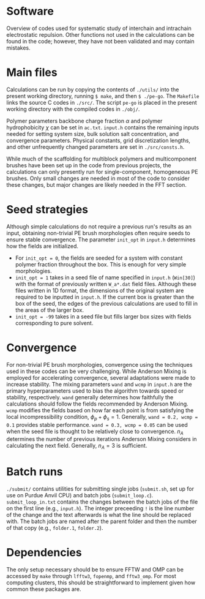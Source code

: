 # Software
Overview of codes used for systematic study of interchain and intrachain electrostatic repulsion. Other functions not used in the calculations can be found in the code; however, they have not been validated and may contain mistakes.

# Main files
Calculations can be run by copying the contents of `./utils/` into the present working directory, running `$ make`, and then `$ ./pe-go`. 
The `Makefile` links the source C codes in `./src/`. The script `pe-go` is placed in the present working directory with the compiled codes in `./obj/`.

Polymer parameters backbone charge fraction $\alpha$ and polymer hydrophobicity $\chi$ can be set in `ac.txt`. 
`input.h` contains the remaining inputs needed for setting system size, bulk solution salt concentration, and convergence parameters. 
Physical constants, grid discretization lengths, and other unfrequently changed parameters are set in `./src/consts.h`.

While much of the scaffolding for multiblock polymers and multicomponent brushes have been set up in the code from previous projects, the calculations can only presently run for single-component, homogeneous PE brushes. 
Only small changes are needed in most of the code to consider these changes, but major changes are likely needed in the FFT section.

# Seed strategies
Although simple calculations do not require a previous run's results as an input, obtaining non-trivial PE brush morphologies often require seeds to ensure stable convergence. The parameter `init_opt` in `input.h` determines how the fields are initialized. 
- For `init_opt = 0`, the fields are seeded for a system with constant polymer fraction throughout the box. This is enough for very simple morphologies.
- `init_opt = 1` takes in a seed file of name specified in `input.h` (`Win[30]`) with the format of previously written `W_a*.dat` field files. Although these files written in 1D format, the dimensions of the original system are required to be inputted in `input.h`. If the current box is greater than the box of the seed, the edges of the previous calculations are used to fill in the areas of the larger box.
- `init_opt = -99` takes in a seed file but fills larger box sizes with fields corresponding to pure solvent.

# Convergence
For non-trivial PE brush morphologies, convergence using the techniques used in these codes can be very challenging. While Anderson Mixing is employed for accelerating convergence, several adaptations were made to increase stability. The mixing parameters `wand` and `wcmp` in `input.h` are the primary hyperparameters used to bias the algorithm towards speed or stability, respectively. `wand` generally determines how faithfully the calculations should follow the fields recommended by Anderson Mixing. `wcmp` modifies the fields based on how far each point is from satisfying the local incompressibility condition, $\phi_p + \phi_s = 1$. Generally, `wand = 0.2, wcmp = 0.1` provides stable performance. `wand = 0.3, wcmp = 0.05` can be used when the seed file is thought to be relatively close to convergence. $n_A$ determines the number of previous iterations Anderson Mixing considers in calculating the next field. Generally, $n_A = 3$ is sufficient.

# Batch runs
`./submit/` contains utilities for submitting single jobs (`submit.sh`, set up for use on Purdue Anvil CPU) and batch jobs (`submit_loop.c`). `submit_loop_in.txt` contains the changes between the batch jobs of the file on the first line (e.g., `input.h`). The integer preceeding `!` is the line number of the change and the text afterwards is what the line should be replaced with. The batch jobs are named after the parent folder and then the number of that copy (e.g., `folder.1`, `folder.2`). 

# Dependencies
The only setup necessary should be to ensure FFTW and OMP can be accessed by `make` through `lfftw3`, `fopenmp`, and `fftw3_omp`. For most computing clusters, this should be straightforward to implement given how common these packages are.
